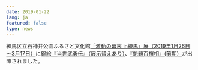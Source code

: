 ```yaml
---
date: 2019-01-22
lang: ja
featured: false
type: news
---
```

練馬区立石神井公園ふるさと文化館<a href=" https://www.neribun.or.jp/event/detail_f.cgi?id=201811011541052838 " target="_blank">「激動の幕末 in練馬」展（2019年1月26日～3月17日）</a>に<a href=" https://clioimg.hi.u-tokyo.ac.jp/viewer/view/idata/000/0180/3/1/00000006?m=all&amp;n=20 " target="_blank">錦絵『当世武勇伝』（展示替えあり）</a>、<a href=" https://clioimg.hi.u-tokyo.ac.jp/viewer/view/idata/000/0380/9/00000003?m=all&amp;n=20 " target="_blank">『魁題百撰相』(前期）</a>が出陳されました。
